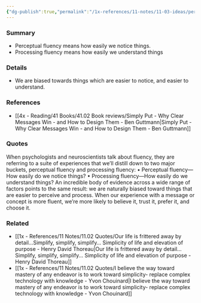 ```yaml
---
{"dg-publish":true,"permalink":"/1x-references/11-notes/11-03-ideas/perceptual-fluency-vs-processing-fluency/","title":"permanent note","created":"2024-04-18T09:05:18.910+03:00","updated":"2024-04-20T08:12:49.583+03:00"}
---
```



### Summary
- Perceptual fluency means how easily we notice things.
- Processing fluency means how easily we understand things

### Details
- We are biased towards things which are easier to notice, and easier to understand.

### References
- [[4x - Reading/41 Books/41.02 Book reviews/Simply Put - Why Clear Messages Win - and How to Design Them - Ben Guttmann\|Simply Put - Why Clear Messages Win - and How to Design Them - Ben Guttmann]]

### Quotes
When psychologists and neuroscientists talk about fluency, they are referring to a suite of experiences that we’ll distill down to two major buckets, perceptual fluency and processing fluency:
• Perceptual fluency—How easily do we notice things? 
• Processing fluency—How easily do we understand things?
An incredible body of evidence across a wide range of factors points to the same result: we are naturally biased toward things that are easier to perceive and process. When our experience with a message or concept is more fluent, we’re more likely to believe it, trust it, prefer it, and choose it.

### Related
- [[1x - References/11 Notes/11.02 Quotes/Our life is frittered away by detail…Simplify, simplify, simplify… Simplicity of life and elevation of purpose - Henry David Thoreau\|Our life is frittered away by detail…Simplify, simplify, simplify… Simplicity of life and elevation of purpose - Henry David Thoreau]]
- [[1x - References/11 Notes/11.02 Quotes/I believe the way toward mastery of any endeavor is to work toward simplicity- replace complex technology with knowledge - Yvon Chouinard\|I believe the way toward mastery of any endeavor is to work toward simplicity- replace complex technology with knowledge - Yvon Chouinard]]